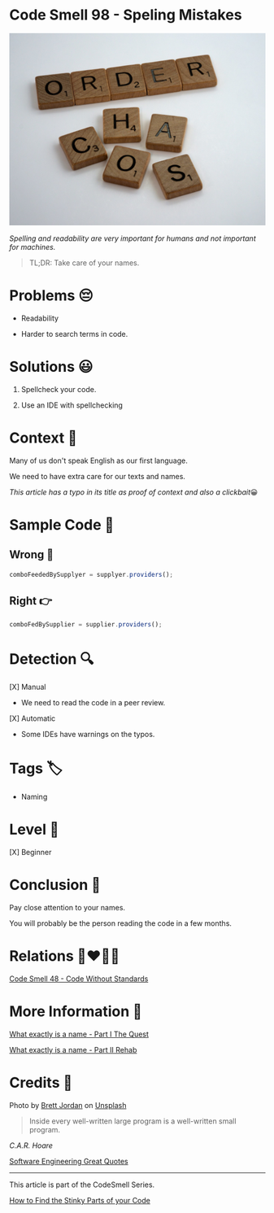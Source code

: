 # Code Smell 98 - Speling Mistakes

![Code Smell 98 - Speling Mistakes](Code%20Smell%2098%20-%20Speling%20Mistakes.jpeg)

*Spelling and readability are very important for humans and not important for machines.*

> TL;DR: Take care of your names.

# Problems 😔 

- Readability

- Harder to search terms in code.

# Solutions 😃

1. Spellcheck your code.

2. Use an IDE with spellchecking

# Context 💬

Many of us don't speak English as our first language. 

We need to have extra care for our texts and names.

*This article has a typo in its title as proof of context and also a clickbait*😀

# Sample Code 📖

## Wrong 🚫

<!-- [Gist Url](https://gist.github.com/mcsee/a4c5716a56fdb9b1b743debae3adfb4c) -->

```javascript
comboFeededBySupplyer = supplyer.providers();
```

## Right 👉

<!-- [Gist Url](https://gist.github.com/mcsee/1fc16a4982d8f423107d3e64d3c31e48) -->

```javascript
comboFedBySupplier = supplier.providers();
```

# Detection 🔍

[X] Manual
- We need to read the code in a peer review.

[X] Automatic
- Some IDEs have warnings on the typos.

# Tags 🏷️		    

- Naming		 

# Level 🔋

[X] Beginner

# Conclusion 🏁

Pay close attention to your names. 

You will probably be the person reading the code in a few months. 

# Relations 👩‍❤️‍💋‍👨

[Code Smell 48 - Code Without Standards](https://github.com/mcsee/Software-Design-Articles/tree/main/Articles/Code%20Smells/Code%20Smell%2048%20-%20Code%20Without%20Standards/readme.md)

# More Information 📕

[What exactly is a name - Part I The Quest](https://github.com/mcsee/Software-Design-Articles/tree/main/Articles/Theory/What%20exactly%20is%20a%20name%20-%20Part%20I%20The%20Quest/readme.md)

[What exactly is a name - Part II Rehab](https://github.com/mcsee/Software-Design-Articles/tree/main/Articles/Theory/What%20exactly%20is%20a%20name%20-%20Part%20II%20Rehab/readme.md)

# Credits 🙏

Photo by [Brett Jordan](https://unsplash.com/@brett_jordan) on [Unsplash](https://unsplash.com/s/photos/alphabet)
  
> Inside every well-written large program is a well-written small program.

_C.A.R. Hoare_
  
[Software Engineering Great Quotes](https://github.com/mcsee/Software-Design-Articles/tree/main/Articles/Quotes/Software%20Engineering%20Great%20Quotes/readme.md)

* * *

This article is part of the CodeSmell Series.

[How to Find the Stinky Parts of your Code](https://github.com/mcsee/Software-Design-Articles/tree/main/Articles/Code%20Smells/How%20to%20Find%20the%20Stinky%20parts%20of%20your%20Code/readme.md)